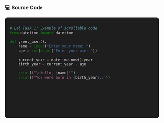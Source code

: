 ### 💻 Source Code
<div style="background-color:#1e1e1e; color:#dcdcdc; padding:15px; border-radius:8px; overflow-y:auto; height:300px;">

```python
# Lab Task 1: Example of scrollable code
from datetime import datetime

def greet_user():
    name = input("Enter your name: ")
    age = int(input("Enter your age: "))

    current_year = datetime.now().year
    birth_year = current_year - age

    print(f"\nHello, {name}!")
    print(f"You were born in {birth_year}.\n")
































# Run the program
if __name__ == "__main__":
    greet_user()
</div> ```
